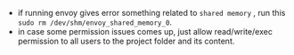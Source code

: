 - if running envoy gives error something related to `shared memory` , run this `sudo rm /dev/shm/envoy_shared_memory_0`.
- in case some permission issues comes up, just allow read/write/exec permission to all users to the project folder and its content.

